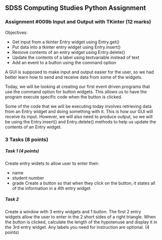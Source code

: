 ## SDSS Computing Studies Python Assignment
### Assignment #009b Input and Output with TKinter (12 marks)

Objectives:
* Get input from a tkinter Entry widget using Entry.get()
* Put data into a tkinter entry widget using Entry.insert()
* Remove contents of an entry widget using Entry.delete()
* Update the contents of a label using textvariable instead of text
* Add an event to a button using the command option

A GUI is supposed to make input and output easier for the user, so
we had better learn how to send and receive data from some of the
widgets.

Today, we will be looking at creating our first event driven programs
that use the command option for button widgets.  This allows us to have
the program execute specific code when the button is clicked.

Some of the code that we will be executing today involves retrieving
data from an Entry widget and doing something with it.  This is how
our GUI will receive its input.  However, we will also need to produce
output, so we will be using the Entry.insert() and Entry.delete()
methods to help us update the contents of an Entry widget.

### 3 Tasks (8 points)

##### Task 1 (4 points)
Create entry widets to allow user to enter their:
* name
* student number
* grade
Create a button so that when they click on the button, it states all of the information in a 4th entry widget


##### Task 2
Create a window with 3 entry widgets and 1 button.
The first 2 entry widgets allow the user to enter in the 2 short sides of a right triangle.
When the button is clicked, calculate the length of the hypotenuse and display it in the 3rd entry widget.
Any labels you need for instruction are optional.
(4 points) 

